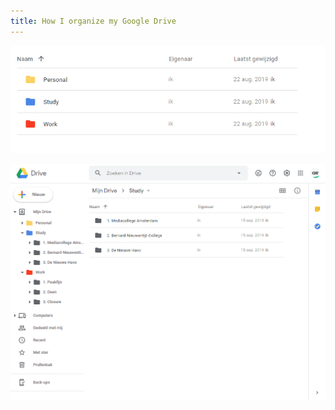 ```yaml
---
title: How I organize my Google Drive
---
```


![Main Directory](/img/posts/2019-11-27-main-directory.PNG)

![Study Directory](/img/posts/2019-11-27-study-directory.PNG)
